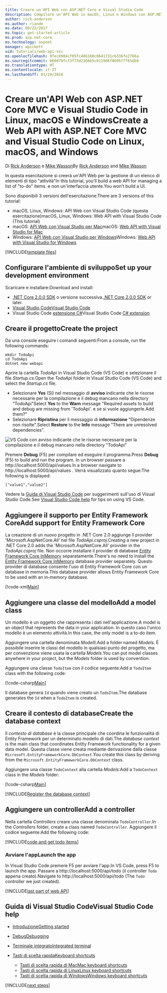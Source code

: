```yaml
---
title: Creare un'API Web con ASP.NET Core e Visual Studio Code
description: Compilare un'API Web in macOS, Linux o Windows con ASP.NET Core MVC e Visual Studio Code
author: rick-anderson
ms.author: riande
ms.date: 09/22/2017
ms.topic: get-started-article
ms.prod: asp.net-core
ms.technology: aspnet
manager: wpickett
uid: tutorials/web-api-vsc
ms.openlocfilehash: 9fec8904cf05fc486160c0641731c6336fe2766a
ms.sourcegitcommit: 060879fcf3f73d2366b5c811986f8695fff65db8
ms.translationtype: HT
ms.contentlocale: it-IT
ms.lasthandoff: 01/24/2018
---
```

# <a name="create-a-web-api-with-aspnet-core-mvc-and-visual-studio-code-on-linux-macos-and-windows"></a><span data-ttu-id="367cb-103">Creare un'API Web con ASP.NET Core MVC e Visual Studio Code in Linux, macOS e Windows</span><span class="sxs-lookup"><span data-stu-id="367cb-103">Create a Web API with ASP.NET Core MVC and Visual Studio Code on Linux, macOS, and Windows</span></span>

<span data-ttu-id="367cb-104">Di [Rick Anderson](https://twitter.com/RickAndMSFT) e [Mike Wasson](https://github.com/mikewasson)</span><span class="sxs-lookup"><span data-stu-id="367cb-104">By [Rick Anderson](https://twitter.com/RickAndMSFT) and [Mike Wasson](https://github.com/mikewasson)</span></span>

<span data-ttu-id="367cb-105">In questa esercitazione si creerà un'API Web per la gestione di un elenco di elementi di tipo "attività"</span><span class="sxs-lookup"><span data-stu-id="367cb-105">In this tutorial, you’ll build a web API for managing a list of "to-do" items.</span></span> <span data-ttu-id="367cb-106">e non un'interfaccia utente.</span><span class="sxs-lookup"><span data-stu-id="367cb-106">You won’t build a UI.</span></span>

<span data-ttu-id="367cb-107">Sono disponibili 3 versioni dell'esercitazione:</span><span class="sxs-lookup"><span data-stu-id="367cb-107">There are 3 versions of this tutorial:</span></span>

* <span data-ttu-id="367cb-108">macOS, Linux, Windows: API Web con Visual Studio Code (questa esercitazione)</span><span class="sxs-lookup"><span data-stu-id="367cb-108">macOS, Linux, Windows: Web API with Visual Studio Code (This tutorial)</span></span>
* <span data-ttu-id="367cb-109">macOS: [API Web con Visual Studio per Mac](xref:tutorials/first-web-api-mac)</span><span class="sxs-lookup"><span data-stu-id="367cb-109">macOS: [Web API with Visual Studio for Mac](xref:tutorials/first-web-api-mac)</span></span>
* <span data-ttu-id="367cb-110">Windows: [API Web con Visual Studio per Windows](xref:tutorials/first-web-api)</span><span class="sxs-lookup"><span data-stu-id="367cb-110">Windows: [Web API with Visual Studio for Windows](xref:tutorials/first-web-api)</span></span>

<!-- WARNING: The code AND images in this doc are used by uid: tutorials/web-api-vsc, tutorials/first-web-api-mac and tutorials/first-web-api. If you change any code/images in this tutorial, update uid: tutorials/web-api-vsc -->

[!INCLUDE[template files](../includes/webApi/intro.md)]

## <a name="set-up-your-development-environment"></a><span data-ttu-id="367cb-111">Configurare l'ambiente di sviluppo</span><span class="sxs-lookup"><span data-stu-id="367cb-111">Set up your development environment</span></span>

<span data-ttu-id="367cb-112">Scaricare e installare:</span><span class="sxs-lookup"><span data-stu-id="367cb-112">Download and install:</span></span>
- <span data-ttu-id="367cb-113">[.NET Core 2.0.0 SDK](https://www.microsoft.com/net/core) o versione successiva.</span><span class="sxs-lookup"><span data-stu-id="367cb-113">[.NET Core 2.0.0 SDK](https://www.microsoft.com/net/core) or later.</span></span>
- [<span data-ttu-id="367cb-114">Visual Studio Code</span><span class="sxs-lookup"><span data-stu-id="367cb-114">Visual Studio Code</span></span>](https://code.visualstudio.com)
- <span data-ttu-id="367cb-115">Visual Studio Code [estensione C#](https://marketplace.visualstudio.com/items?itemName=ms-vscode.csharp)</span><span class="sxs-lookup"><span data-stu-id="367cb-115">Visual Studio Code [C# extension](https://marketplace.visualstudio.com/items?itemName=ms-vscode.csharp)</span></span>

## <a name="create-the-project"></a><span data-ttu-id="367cb-116">Creare il progetto</span><span class="sxs-lookup"><span data-stu-id="367cb-116">Create the project</span></span>

<span data-ttu-id="367cb-117">Da una console eseguire i comandi seguenti:</span><span class="sxs-lookup"><span data-stu-id="367cb-117">From a console, run the following commands:</span></span>

```console
mkdir TodoApi
cd TodoApi
dotnet new webapi
```

<span data-ttu-id="367cb-118">Aprire la cartella *TodoApi* in Visual Studio Code (VS Code) e selezionare il file *Startup.cs*.</span><span class="sxs-lookup"><span data-stu-id="367cb-118">Open the *TodoApi* folder in Visual Studio Code (VS Code) and select the *Startup.cs* file.</span></span>

- <span data-ttu-id="367cb-119">Selezionare **Yes** (Sì) nel messaggio di **avviso** indicante che le risorse necessarie per la compilazione e il debug mancano nella directory "TodoApi"</span><span class="sxs-lookup"><span data-stu-id="367cb-119">Select **Yes** to the **Warn** message "Required assets to build and debug are missing from 'TodoApi'.</span></span> <span data-ttu-id="367cb-120">e se si vuole aggiungerle.</span><span class="sxs-lookup"><span data-stu-id="367cb-120">Add them?"</span></span>
- <span data-ttu-id="367cb-121">Selezionare **Ripristina** per il messaggio di **informazione** "Dipendenze non risolte".</span><span class="sxs-lookup"><span data-stu-id="367cb-121">Select **Restore** to the **Info** message "There are unresolved dependencies".</span></span>

<!-- uid: tutorials/first-mvc-app-xplat/start-mvc uses the pic below. If you change it, make sure it's consistent -->

![VS Code con avviso indicante che le risorse necessarie per la compilazione e il debug mancano nella directory "TodoApi"](web-api-vsc/_static/vsc_restore.png)

<span data-ttu-id="367cb-125">Premere **Debug** (F5) per compilare ed eseguire il programma.</span><span class="sxs-lookup"><span data-stu-id="367cb-125">Press **Debug** (F5) to build and run the program.</span></span> <span data-ttu-id="367cb-126">In un browser passare a http://localhost:5000/api/values.</span><span class="sxs-lookup"><span data-stu-id="367cb-126">In a browser navigate to http://localhost:5000/api/values .</span></span> <span data-ttu-id="367cb-127">Verrà visualizzato quanto segue:</span><span class="sxs-lookup"><span data-stu-id="367cb-127">The following is displayed:</span></span>

`["value1","value2"]`

<span data-ttu-id="367cb-128">Vedere la [Guida di Visual Studio Code](#visual-studio-code-help) per suggerimenti sull'uso di Visual Studio Code.</span><span class="sxs-lookup"><span data-stu-id="367cb-128">See [Visual Studio Code help](#visual-studio-code-help) for tips on using VS Code.</span></span>

## <a name="add-support-for-entity-framework-core"></a><span data-ttu-id="367cb-129">Aggiungere il supporto per Entity Framework Core</span><span class="sxs-lookup"><span data-stu-id="367cb-129">Add support for Entity Framework Core</span></span>

<span data-ttu-id="367cb-130">La creazione di un nuovo progetto in .NET Core 2.0 aggiunge il provider 'Microsoft.AspNetCore.All' nel file *TodoApi.csproj*.</span><span class="sxs-lookup"><span data-stu-id="367cb-130">Creating a new project in .NET Core 2.0 adds the 'Microsoft.AspNetCore.All' provider in the *TodoApi.csproj* file.</span></span> <span data-ttu-id="367cb-131">Non occorre installare il provider di database [Entity Framework Core InMemory](https://docs.microsoft.com/ef/core/providers/in-memory/) separatamente.</span><span class="sxs-lookup"><span data-stu-id="367cb-131">There's no need to install the [Entity Framework Core InMemory](https://docs.microsoft.com/ef/core/providers/in-memory/) database provider separately.</span></span> <span data-ttu-id="367cb-132">Questo provider di database consente l'uso di Entity Framework Core con un database in memoria.</span><span class="sxs-lookup"><span data-stu-id="367cb-132">This database provider allows Entity Framework Core to be used with an in-memory database.</span></span>

[!code-xml[Main](web-api-vsc/sample/TodoApi/TodoApi.csproj?highlight=12)]

## <a name="add-a-model-class"></a><span data-ttu-id="367cb-133">Aggiungere una classe del modello</span><span class="sxs-lookup"><span data-stu-id="367cb-133">Add a model class</span></span>

<span data-ttu-id="367cb-134">Un modello è un oggetto che rappresenta i dati nell'applicazione.</span><span class="sxs-lookup"><span data-stu-id="367cb-134">A model is an object that represents the data in your application.</span></span> <span data-ttu-id="367cb-135">In questo caso l'unico modello è un elemento attività.</span><span class="sxs-lookup"><span data-stu-id="367cb-135">In this case, the only model is a to-do item.</span></span>

<span data-ttu-id="367cb-136">Aggiungere una cartella denominata *Modelli*.</span><span class="sxs-lookup"><span data-stu-id="367cb-136">Add a folder named *Models*.</span></span> <span data-ttu-id="367cb-137">È possibile inserire le classi del modello in qualsiasi punto del progetto, ma per convenzione viene usata la cartella *Models*.</span><span class="sxs-lookup"><span data-stu-id="367cb-137">You can put model classes anywhere in your project, but the *Models* folder is used by convention.</span></span>

<span data-ttu-id="367cb-138">Aggiungere una classe `TodoItem` con il codice seguente:</span><span class="sxs-lookup"><span data-stu-id="367cb-138">Add a `TodoItem` class with the following code:</span></span>

[!code-csharp[Main](first-web-api/sample/TodoApi/Models/TodoItem.cs)]

<span data-ttu-id="367cb-139">Il database genera `Id` quando viene creato un `TodoItem`.</span><span class="sxs-lookup"><span data-stu-id="367cb-139">The database generates the `Id` when a `TodoItem` is created.</span></span>

## <a name="create-the-database-context"></a><span data-ttu-id="367cb-140">Creare il contesto di database</span><span class="sxs-lookup"><span data-stu-id="367cb-140">Create the database context</span></span>

<span data-ttu-id="367cb-141">Il *contesto di database* è la classe principale che coordina le funzionalità di Entity Framework per un determinato modello di dati.</span><span class="sxs-lookup"><span data-stu-id="367cb-141">The *database context* is the main class that coordinates Entity Framework functionality for a given data model.</span></span> <span data-ttu-id="367cb-142">Questa classe viene creata mediante derivazione dalla classe `Microsoft.EntityFrameworkCore.DbContext`.</span><span class="sxs-lookup"><span data-stu-id="367cb-142">You create this class by deriving from the `Microsoft.EntityFrameworkCore.DbContext` class.</span></span>

<span data-ttu-id="367cb-143">Aggiungere una classe `TodoContext` alla cartella *Models*:</span><span class="sxs-lookup"><span data-stu-id="367cb-143">Add a `TodoContext` class in the *Models* folder:</span></span>

[!code-csharp[Main](first-web-api/sample/TodoApi/Models/TodoContext.cs)]

[!INCLUDE[Register the database context](../includes/webApi/register_dbContext.md)]

## <a name="add-a-controller"></a><span data-ttu-id="367cb-144">Aggiungere un controller</span><span class="sxs-lookup"><span data-stu-id="367cb-144">Add a controller</span></span>

<span data-ttu-id="367cb-145">Nella cartella *Controllers* creare una classe denominata `TodoController`.</span><span class="sxs-lookup"><span data-stu-id="367cb-145">In the *Controllers* folder, create a class named `TodoController`.</span></span> <span data-ttu-id="367cb-146">Aggiungere il codice seguente:</span><span class="sxs-lookup"><span data-stu-id="367cb-146">Add the following code:</span></span>

[!INCLUDE[code and get todo items](../includes/webApi/getTodoItems.md)]

### <a name="launch-the-app"></a><span data-ttu-id="367cb-147">Avviare l'app</span><span class="sxs-lookup"><span data-stu-id="367cb-147">Launch the app</span></span>

<span data-ttu-id="367cb-148">In Visual Studio Code premere F5 per avviare l'app.</span><span class="sxs-lookup"><span data-stu-id="367cb-148">In VS Code, press F5 to launch the app.</span></span> <span data-ttu-id="367cb-149">Passare a http://localhost:5000/api/todo (il controller `Todo` appena creato).</span><span class="sxs-lookup"><span data-stu-id="367cb-149">Navigate to  http://localhost:5000/api/todo   (The `Todo` controller we just created).</span></span>

[!INCLUDE[last part of web API](../includes/webApi/end.md)]

## <a name="visual-studio-code-help"></a><span data-ttu-id="367cb-150">Guida di Visual Studio Code</span><span class="sxs-lookup"><span data-stu-id="367cb-150">Visual Studio Code help</span></span>

- [<span data-ttu-id="367cb-151">Introduzione</span><span class="sxs-lookup"><span data-stu-id="367cb-151">Getting started</span></span>](https://code.visualstudio.com/docs)
- [<span data-ttu-id="367cb-152">Debug</span><span class="sxs-lookup"><span data-stu-id="367cb-152">Debugging</span></span>](https://code.visualstudio.com/docs/editor/debugging)
- [<span data-ttu-id="367cb-153">Terminale integrato</span><span class="sxs-lookup"><span data-stu-id="367cb-153">Integrated terminal</span></span>](https://code.visualstudio.com/docs/editor/integrated-terminal)
- [<span data-ttu-id="367cb-154">Tasti di scelta rapida</span><span class="sxs-lookup"><span data-stu-id="367cb-154">Keyboard shortcuts</span></span>](https://code.visualstudio.com/docs/getstarted/keybindings#_keyboard-shortcuts-reference)

  - [<span data-ttu-id="367cb-155">Tasti di scelta rapida di Mac</span><span class="sxs-lookup"><span data-stu-id="367cb-155">Mac keyboard shortcuts</span></span>](https://code.visualstudio.com/shortcuts/keyboard-shortcuts-macos.pdf)
  - [<span data-ttu-id="367cb-156">Tasti di scelta rapida di Linux</span><span class="sxs-lookup"><span data-stu-id="367cb-156">Linux keyboard shortcuts</span></span>](https://code.visualstudio.com/shortcuts/keyboard-shortcuts-linux.pdf)
  - [<span data-ttu-id="367cb-157">Tasti di scelta rapida di Windows</span><span class="sxs-lookup"><span data-stu-id="367cb-157">Windows keyboard shortcuts</span></span>](https://code.visualstudio.com/shortcuts/keyboard-shortcuts-windows.pdf)

[!INCLUDE[next steps](../includes/webApi/next.md)]


